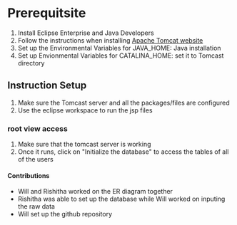 # Prerequitsite
1) Install Eclipse Enterprise and Java Developers
2) Follow the instructions when installing  [Apache Tomcat website ](https://tomcat.apache.org/)
3) Set up the Environmental Variables for JAVA_HOME: Java installation
4) Set up Envionmental Variables for CATALINA_HOME: set it to Tomcast directory

## Instruction Setup
1) Make sure the Tomcast server and all the packages/files are configured
2) Use the eclipse workspace to run the jsp files
### root view access
1) Make sure that the tomcast server is working
2) Once it runs, click on "Initialize the database" to access the tables of all of the users

#### Contributions
* Will and Rishitha worked on the ER diagram together
* Rishitha was able to set up the database while Will worked on inputing the raw data
* Will set up the github repository


